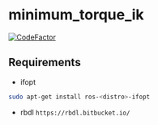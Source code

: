 # minimum_torque_ik
[![CodeFactor](https://www.codefactor.io/repository/github/psh117/minimum_torque_ik/badge)](https://www.codefactor.io/repository/github/psh117/minimum_torque_ik)


## Requirements
* ifopt
```sh
sudo apt-get install ros-<distro>-ifopt
```
* rbdl
`https://rbdl.bitbucket.io/`
